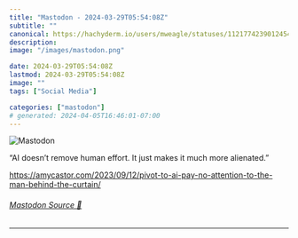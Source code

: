 ```yaml
---
title: "Mastodon - 2024-03-29T05:54:08Z"
subtitle: ""
canonical: https://hachyderm.io/users/mweagle/statuses/112177423901245431
description:
image: "/images/mastodon.png"

date: 2024-03-29T05:54:08Z
lastmod: 2024-03-29T05:54:08Z
image: ""
tags: ["Social Media"]

categories: ["mastodon"]
# generated: 2024-04-05T16:46:01-07:00
---
```

![Mastodon](/images/mastodon.png)

<p>“AI doesn’t remove human effort. It just makes it much more alienated.”</p><p><a href="https://amycastor.com/2023/09/12/pivot-to-ai-pay-no-attention-to-the-man-behind-the-curtain/" target="_blank" rel="nofollow noopener noreferrer" translate="no"><span class="invisible">https://</span><span class="ellipsis">amycastor.com/2023/09/12/pivot</span><span class="invisible">-to-ai-pay-no-attention-to-the-man-behind-the-curtain/</span></a></p>


###### [Mastodon Source 🐘](https://hachyderm.io/@mweagle/112177423901245431)

___
